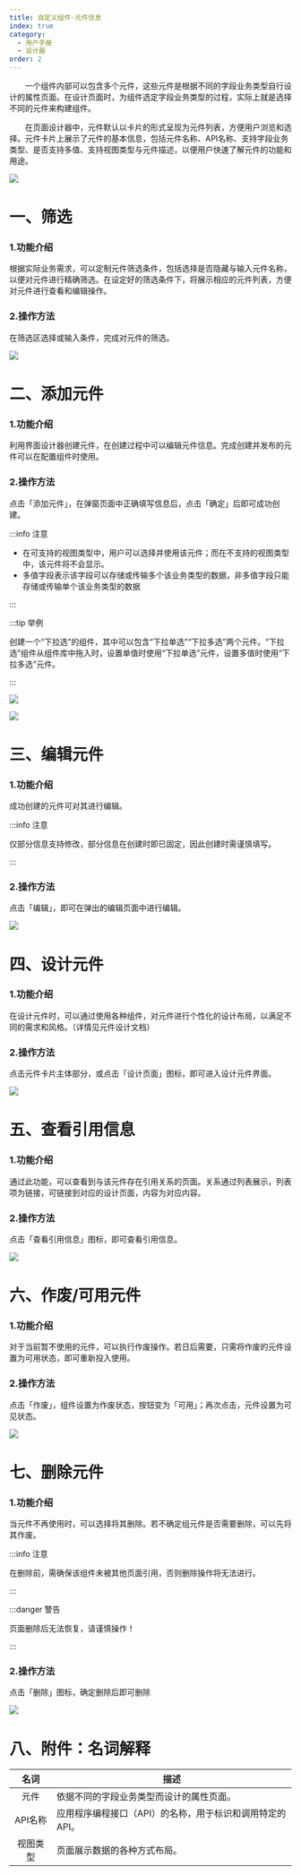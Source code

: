 ```yaml
---
title: 自定义组件-元件信息
index: true
category:
  - 用户手册
  - 设计器
order: 2
---
```

&emsp;&emsp;一个组件内部可以包含多个元件，这些元件是根据不同的字段业务类型自行设计的属性页面。在设计页面时，为组件选定字段业务类型的过程，实际上就是选择不同的元件来构建组件。

&emsp;&emsp;在页面设计器中，元件默认以卡片的形式呈现为元件列表，方便用户浏览和选择。元件卡片上展示了元件的基本信息，包括元件名称、API名称、支持字段业务类型、是否支持多值、支持视图类型与元件描述，以便用户快速了解元件的功能和用途。

![](https://oinone-jar.oss-cn-zhangjiakou.aliyuncs.com/welcome-document/UI%20Designer/Custom%20Components/Component%20information/1.png)

# 一、筛选
### 1.功能介绍
根据实际业务需求，可以定制元件筛选条件，包括选择是否隐藏与输入元件名称，以便对元件进行精确筛选。在设定好的筛选条件下，将展示相应的元件列表，方便对元件进行查看和编辑操作。

### 2.操作方法
在筛选区选择或输入条件，完成对元件的筛选。

![](https://oinone-jar.oss-cn-zhangjiakou.aliyuncs.com/welcome-document/UI%20Designer/Custom%20Components/Component%20information/sx.png)

# 二、添加元件
### 1.功能介绍
利用界面设计器创建元件，在创建过程中可以编辑元件信息。完成创建并发布的元件可以在配置组件时使用。

### 2.操作方法
点击「添加元件」，在弹窗页面中正确填写信息后，点击「确定」后即可成功创建。

:::info 注意

+ 在可支持的视图类型中，用户可以选择并使用该元件；而在不支持的视图类型中，该元件将不会显示。
+ 多值字段表示该字段可以存储或传输多个该业务类型的数据，非多值字段只能存储或传输单个该业务类型的数据

:::

:::tip 举例

创建一个“下拉选”的组件，其中可以包含“下拉单选”“下拉多选”两个元件。“下拉选”组件从组件库中拖入时，设置单值时使用“下拉单选”元件，设置多值时使用“下拉多选”元件。

:::

![](https://oinone-jar.oss-cn-zhangjiakou.aliyuncs.com/welcome-document/UI%20Designer/Custom%20Components/Component%20information/tj1.png)

![](https://oinone-jar.oss-cn-zhangjiakou.aliyuncs.com/welcome-document/UI%20Designer/Custom%20Components/Component%20information/tj2.png)

# 三、编辑元件
### 1.功能介绍
成功创建的元件可对其进行编辑。

:::info 注意

仅部分信息支持修改，部分信息在创建时即已固定，因此创建时需谨慎填写。

:::

### 2.操作方法
点击「编辑」，即可在弹出的编辑页面中进行编辑。

![](https://oinone-jar.oss-cn-zhangjiakou.aliyuncs.com/welcome-document/UI%20Designer/Custom%20Components/Component%20information/bj.png)

# 四、设计元件
### 1.功能介绍
在设计元件时，可以通过使用各种组件，对元件进行个性化的设计布局，以满足不同的需求和风格。（详情见元件设计文档）

### 2.操作方法
点击元件卡片主体部分，或点击「设计页面」图标，即可进入设计元件界面。

![](https://oinone-jar.oss-cn-zhangjiakou.aliyuncs.com/welcome-document/UI%20Designer/Custom%20Components/Component%20information/sjyj.png)

# 五、查看引用信息
### 1.功能介绍
通过此功能，可以查看到与该元件存在引用关系的页面。关系通过列表展示，列表项为链接，可链接到对应的设计页面，内容为对应内容。

### 2.操作方法
点击「查看引用信息」图标，即可查看引用信息。

![](https://oinone-jar.oss-cn-zhangjiakou.aliyuncs.com/welcome-document/UI%20Designer/Custom%20Components/Component%20information/yy.png)

# 六、作废/可用元件
### 1.功能介绍
对于当前暂不使用的元件，可以执行作废操作。若日后需要，只需将作废的元件设置为可用状态，即可重新投入使用。

### 2.操作方法
点击「作废」，组件设置为作废状态，按钮变为「可用」；再次点击，元件设置为可见状态。

![](https://oinone-jar.oss-cn-zhangjiakou.aliyuncs.com/welcome-document/UI%20Designer/Custom%20Components/Component%20information/zf.png)

# 七、删除元件
### 1.功能介绍
当元件不再使用时，可以选择将其删除。若不确定组元件是否需要删除，可以先将其作废。

:::info 注意

在删除前，需确保该组件未被其他页面引用，否则删除操作将无法进行。

:::

:::danger 警告

页面删除后无法恢复，请谨慎操作！

:::

### 2.操作方法
点击「删除」图标，确定删除后即可删除

![](https://oinone-jar.oss-cn-zhangjiakou.aliyuncs.com/welcome-document/UI%20Designer/Custom%20Components/Component%20information/sc.png)

# 八、附件：名词解释
| 名词 | 描述 |
| :---: | --- |
| 元件 | 依据不同的字段业务类型而设计的属性页面。 |
| API名称 | 应用程序编程接口（API）的名称，用于标识和调用特定的API。 |
| 视图类型 | 页面展示数据的各种方式布局。 |


